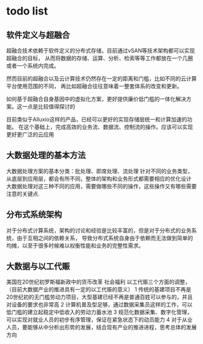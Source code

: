 # todo list


## 软件定义与超融合
超融合技术依赖于软件定义的分布式存储，目前通过vSAN等技术架构都可以实现超融合的目标，
从而将数据的存储、运算、分析、检索等等工作都放在一个几圈或者一个系统内完成。

然而目前的超融合以及云计算技术仍然存在一定的距离和门槛，比如不同的云计算平台使用范围的不同，
再比如超融合往往意味着一整套体系的改变和更新。

如何基于超融合自身基因中的虚拟化方案，更好提供廉价低门槛的一体化解决方案。这一点是比较值得探讨的

目前类似于Alluxio这样的产品，已经可以更好的实现存储层统一和计算加速的功能。
在这个基础上，完成高效的业务流、数据流、控制流的操作。应该可以实现更好更广泛的云应用


## 大数据处理的基本方法
大数据处理方案的基本分类：批处理、即席处理、流处理
针对不同的业务类型，从底层到应用层，都会有所不同，整体的架构和业务形式都需要相应的优化设计
大数据处理对这三种不同的应用，需要做哪些不同的操作，这些操作又有哪些需要注意的关键点.


## 分布式系统架构
对于分布式计算系统，架构的讨论和经验是比较丰富的，但是对于分布式的业务系统，由于互相之间的依赖关系，
导致分布式系统自身由于依赖而无法做到简单的均摊，以至于很多时候难以权衡性能和业务的完整性需求。



## 大数据与以工代赈
美国在20世纪初罗斯福新政中的货币改革 社会福利 以工代赈三个方面的调整，（目前大数据产业的推进具有一定的以工代赈的意义）
1 传统的基建项目不再是20世纪初的无门槛劳动力项目，大型基建已经不再是普通百姓可以参与的，并且对设备的要求也非常高
2 计算机普及型足够，通过数据采集员这样的工作，可以低门槛的建立起稳定中低收入的劳动力蓄水池
3 规范化数据采集、数字化管理，可以实现对就业人员的初步有序管理，保证在紧急状态下的动员能力
4 对于从业人员，要能够从中分析出形势的发展，结合现有产业的推进进程，思考总体的发展方向

